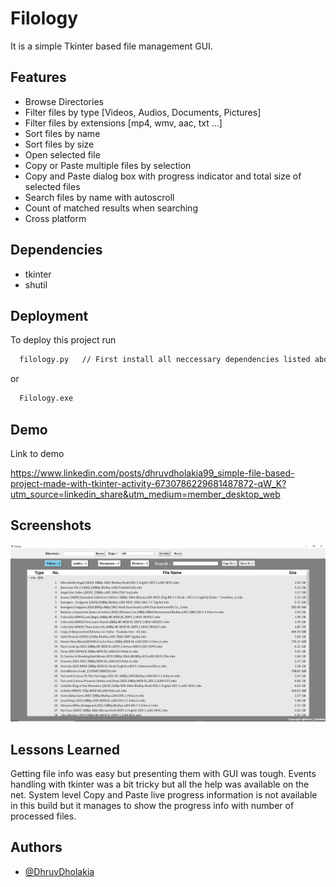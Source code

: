 
# Filology

It is a simple Tkinter based file management GUI.






## Features

- Browse Directories
- Filter files by type [Videos, Audios, Documents, Pictures]
- Filter files by extensions [mp4, wmv, aac, txt ...]
- Sort files by name
- Sort files by size
- Open selected file
- Copy or Paste multiple files by selection
- Copy and Paste dialog box with progress indicator and total size of selected files
- Search files by name with autoscroll
- Count of matched results when searching
- Cross platform



## Dependencies

- tkinter 
- shutil
## Deployment

To deploy this project run

```bash
  filology.py   // First install all neccessary dependencies listed above.
```
or
```bash
  Filology.exe
```
## Demo

Link to demo

https://www.linkedin.com/posts/dhruvdholakia99_simple-file-based-project-made-with-tkinter-activity-6730786229681487872-qW_K?utm_source=linkedin_share&utm_medium=member_desktop_web


## Screenshots

![App Screenshot](./filology.png)

## Lessons Learned

Getting file info was easy but presenting them with GUI was tough.
Events handling with tkinter was a bit tricky but all the help was available on the net.
System level Copy and Paste live progress information is not available in this build but it manages to show the progress info with number of processed files. 

## Authors

- [@DhruvDholakia](https://www.github.com/DhruvDholakiaCE)


